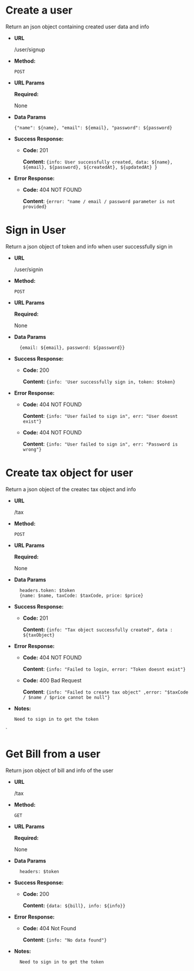#  Create a user

Return an json object containing created user data and info

* __URL__

    /user/signup

* __Method:__

    `POST`

* __URL Params__

    __Required:__

    None

* __Data Params__
    ```
    {"name": ${name}, "email": ${email}, "password": ${password}
    ```

* __Success Response:__

    * __Code:__ 201
    
        __Content:__ 
            `{info: User successfully created,
              data: ${name}, ${email}, ${password}, ${createdAt}, ${updatedAt}
            }`

* __Error Response:__

    * __Code:__ 404 NOT FOUND
        
        __Content__: `{error: "name / email / password parameter is not provided}` 


# Sign in User

Return a json object of token and info when user successfully sign in

* __URL__
    
    /user/signin

* __Method:__

    `POST`

* __URL Params__

    __Required:__

    None

* __Data Params__
  ```
    {email: ${email}, password: ${password}}
  ```

* __Success Response:__

    * __Code:__ 200
    
        __Content:__ `{info: 'User successfully sign in, token: $token}`

* __Error Response:__

    * __Code:__ 404 NOT FOUND 
        
        __Content__: `{info: "User failed to sign in", err: "User doesnt exist"}` 
    
     * __Code:__ 404 NOT FOUND 
        
        __Content__: `{info: "User failed to sign in", err: "Password is wrong"}` 


# Create tax object for user

Return a json object of the createc tax object and info

* __URL__
    
    /tax

* __Method:__

    `POST`

* __URL Params__

    __Required:__

    None

* __Data Params__

    ```
      headers.token: $token
      {name: $name, taxCode: $taxCode, price: $price}
    ```

* __Success Response:__

    * __Code:__ 201
    
        __Content:__ `{info: "Tax object successfully created", data : ${taxObject}`

* __Error Response:__

    * __Code:__ 404 NOT FOUND
        
      __Content__: `{info: "Failed to login, error: "Token doesnt exist"}`

    * __Code:__ 400 Bad Request
        
      __Content__: `{info: "Failed to create tax object" ,error: "$taxCode / $name / $price cannot be null"}`

* __Notes:__

      Need to sign in to get the token

`
# Get Bill from a user

Return json object of bill and info of the user

* __URL__
    
    /tax

* __Method:__

    `GET`

* __URL Params__

    __Required:__

    None

* __Data Params__

    ```
      headers: $token
    ```

* __Success Response:__

    * __Code:__ 200
    
        __Content:__ `{data: ${bill}, info: ${info}}`

* __Error Response:__

    * __Code:__ 404 Not Found
        
        __Content__: `{info: "No data found"}`

* __Notes:__

        Need to sign in to get the token
